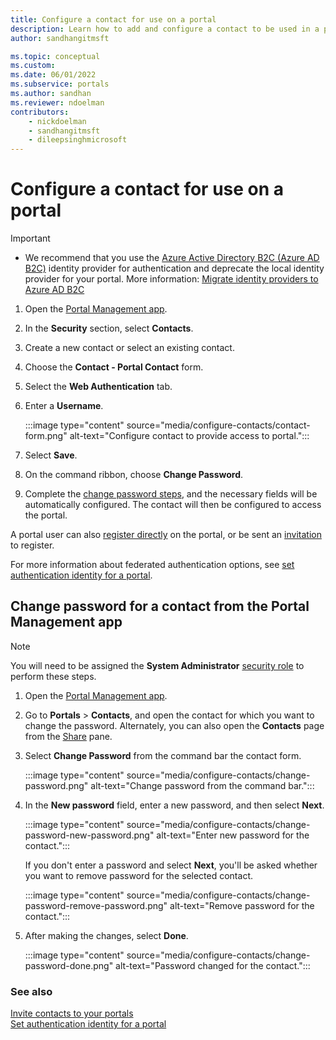 ```yaml
---
title: Configure a contact for use on a portal
description: Learn how to add and configure a contact to be used in a portal.
author: sandhangitmsft

ms.topic: conceptual
ms.custom: 
ms.date: 06/01/2022
ms.subservice: portals
ms.author: sandhan
ms.reviewer: ndoelman
contributors:
    - nickdoelman
    - sandhangitmsft
    - dileepsinghmicrosoft
---
```


# Configure a contact for use on a portal

> [!IMPORTANT]
> - We recommend that you use the [Azure Active Directory B2C (Azure AD B2C)](configure-azure-ad-b2c-provider.md) identity provider for authentication and deprecate the local identity provider for your portal. More information: [Migrate identity providers to Azure AD B2C](migrate-identity-providers.md)

1. Open the [Portal Management app](configure-portal.md).

1. In the **Security** section, select **Contacts**.

1. Create a new contact or select an existing contact.

1. Choose the **Contact - Portal Contact** form.

1. Select the **Web Authentication** tab.

1. Enter a **Username**.

    :::image type="content" source="media/configure-contacts/contact-form.png" alt-text="Configure contact to provide access to portal.":::

1. Select **Save**.

1. On the command ribbon, choose **Change Password**.

1. Complete the [change password steps](#change-password-for-a-contact-from-the-portal-management-app), and the necessary fields will be automatically configured. The contact will then be configured to access the portal.

A portal user can also [register directly](set-authentication-identity.md#sign-up-by-using-a-local-identity-or-external-identity) on the portal, or be sent an [invitation](invite-contacts.md) to register. 

For more information about federated authentication options, see [set authentication identity for a portal](set-authentication-identity.md). 

## Change password for a contact from the Portal Management app

> [!NOTE]
> You will need to be assigned the **System Administrator** [security role](/power-platform/admin/database-security) to perform these steps.

1. Open the [Portal Management app](configure-portal.md).

1. Go to **Portals** > **Contacts**, and open the contact for which you want to change the password.
    Alternately, you can also open the **Contacts** page from the [Share](../manage-existing-portals.md#share) pane. 

1. Select **Change Password** from the command bar the contact form.

    :::image type="content" source="media/configure-contacts/change-password.png" alt-text="Change password from the command bar.":::

1. In the **New password** field, enter a new password, and then select **Next**.

    :::image type="content" source="media/configure-contacts/change-password-new-password.png" alt-text="Enter new password for the contact.":::

    If you don't enter a password and select **Next**, you'll be asked whether you want to remove password for the selected contact.

    :::image type="content" source="media/configure-contacts/change-password-remove-password.png" alt-text="Remove password for the contact.":::

1. After making the changes, select **Done**.

    :::image type="content" source="media/configure-contacts/change-password-done.png" alt-text="Password changed for the contact.":::

### See also
[Invite contacts to your portals](invite-contacts.md)  
[Set authentication identity for a portal](set-authentication-identity.md)  

